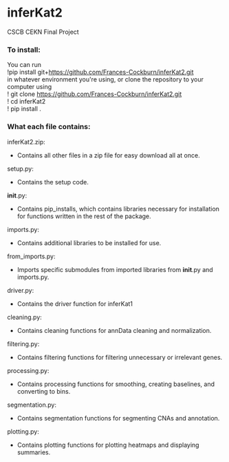 # inferKat2
CSCB CEKN Final Project

### To install:
You can run  
!pip install git+https://github.com/Frances-Cockburn/inferKat2.git  
in whatever environment you're using, or clone the repository to your computer using  
! git clone https://github.com/Frances-Cockburn/inferKat2.git  
! cd inferKat2  
! pip install .  


### What each file contains:

inferKat2.zip:
- Contains all other files in a zip file for easy download all at once.  

setup.py:
- Contains the setup code.

__init__.py:
- Contains pip_installs, which contains libraries necessary for installation for functions written in the rest of the package.

imports.py:
- Contains additional libraries to be installed for use.

from_imports.py:
- Imports specific submodules from imported libraries from __init__.py and imports.py.

driver.py:
- Contains the driver function for inferKat1

cleaning.py:
- Contains cleaning functions for annData cleaning and normalization. 

filtering.py:
- Contains filtering functions for filtering unnecessary or irrelevant genes.

processing.py:
- Contains processing functions for smoothing, creating baselines, and converting to bins.

segmentation.py:
- Contains segmentation functions for segmenting CNAs and annotation. 

plotting.py:
- Contains plotting functions for plotting heatmaps and displaying summaries.
